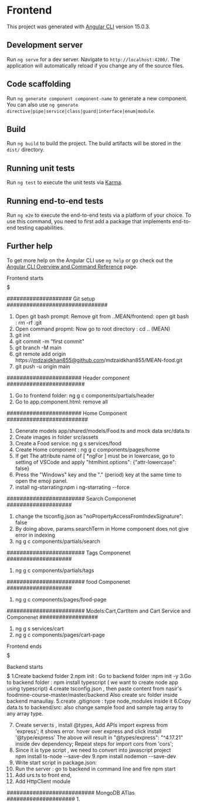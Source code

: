 # Frontend

This project was generated with [Angular CLI](https://github.com/angular/angular-cli) version 15.0.3.

## Development server

Run `ng serve` for a dev server. Navigate to `http://localhost:4200/`. The application will automatically reload if you change any of the source files.

## Code scaffolding

Run `ng generate component component-name` to generate a new component. You can also use `ng generate directive|pipe|service|class|guard|interface|enum|module`.

## Build

Run `ng build` to build the project. The build artifacts will be stored in the `dist/` directory.

## Running unit tests

Run `ng test` to execute the unit tests via [Karma](https://karma-runner.github.io).

## Running end-to-end tests

Run `ng e2e` to execute the end-to-end tests via a platform of your choice. To use this command, you need to first add a package that implements end-to-end testing capabilities.

## Further help

To get more help on the Angular CLI use `ng help` or go check out the [Angular CLI Overview and Command Reference](https://angular.io/cli) page.

$$$$$$$$$$$$$$$$$$$$$$$$$$$$  Frontend starts $$$$$$$$$$$$$$$$$$$$$$$$$

####################  Git setup ###############################
1. Open git bash prompt: Remove git from ..MEAN/frontend: open git bash : rm -rf .git
2. Open command propmt: Now go to root directory : cd .. (MEAN)
3. git init
4. git commit -m "first commit"
5. git branch -M main
6. git remote add origin https://mdzaidkhan855@github.com/mdzaidkhan855/MEAN-food.git
7. git push -u origin main

####################### Header component ########################
1. Go to frontend folder: ng g c components/partials/header
2. Go to app.component.html: remove all


####################### Home Component #########################
1. Generate models app/shared/models/Food.ts and mock data src/data.ts
2. Create images in folder src/assets
3. Create a Food service: ng g s services/food
4. Create Home component : ng g c components/pages/home
5. If get The attribute name of [ *ngFor ] must be in lowercase, go to setting of VSCode
   and apply "htmlhint.options": {"attr-lowercase": false}
6. Press the "Windows" key and the "." (period) key at the same time to open the emoji panel.
7. install ng-starrating:npm i ng-starrating --force

######################## Search Componenet ####################
1. change the tsconfig.json as "noPropertyAccessFromIndexSignature": false
2. By doing above, params.searchTerm in Home component does not give error in indexing
3. ng g c components/partials/search

######################## Tags Componenet ####################
1. ng g c components/partials/tags

######################## food Componenet ####################
1. ng g c components/pages/food-page

######################## Models:Cart,CartItem and Cart Service and Componenet ##################
1. ng g s services/cart
2. ng g c components/pages/cart-page

$$$$$$$$$$$$$$$$$$$$$$$$$$$$  Frontend ends $$$$$$$$$$$$$$$$$$$$$$$$$


$$$$$$$$$$$$$$$$$$$$$$$$$$$$  Backend starts $$$$$$$$$$$$$$$$$$$$$$$$$
1.Create backend folder
2.npm init : Go to backend folder :npm init -y
3.Go to backend folder :  npm install typescript ( we want to create node app using typescript)
4.create tsconfig.json , then paste content from nasir's foodmine-course-master/master/backend
    Also create src folder inside backend manaullay.
5.create .gitignore : type node_modules inside it
6.Copy data.ts to backend/src: also change sample food and sample tag array to any array type.
  
7. Create server.ts , install @types, Add APIs
    import express from 'express'; it shows error. hover over express and click install '@type/express'
     The above will result in "@types/express": "^4.17.21" inside dev dependency;
     Repeat steps for import cors from 'cors';
8. Since it is type script , we need to convert into javascript project     
           npm install ts-node --save-dev
9.npm install nodemon  --save-dev
10. Write start script in package.json: <refer package.json/>
11. Run the server : go to backend in command line and fire npm start
10. Add urs.ts to front end,
11. Add HttpClient module

########################### MongoDB ATlas #####################
1. 
